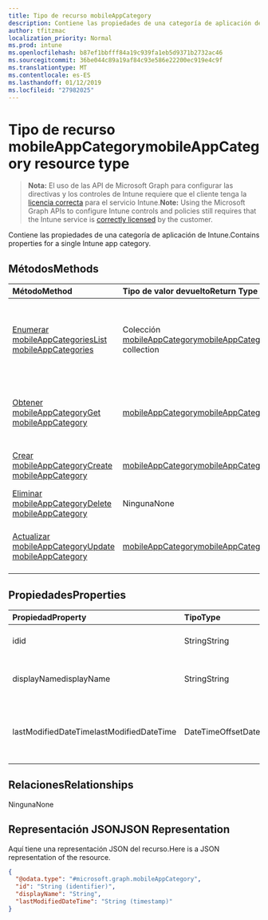 ```yaml
---
title: Tipo de recurso mobileAppCategory
description: Contiene las propiedades de una categoría de aplicación de Intune.
author: tfitzmac
localization_priority: Normal
ms.prod: intune
ms.openlocfilehash: b87ef1bbfff84a19c939fa1eb5d9371b2732ac46
ms.sourcegitcommit: 36be044c89a19af84c93e586e22200ec919e4c9f
ms.translationtype: MT
ms.contentlocale: es-ES
ms.lasthandoff: 01/12/2019
ms.locfileid: "27982025"
---
```

# <a name="mobileappcategory-resource-type"></a><span data-ttu-id="9d2c8-103">Tipo de recurso mobileAppCategory</span><span class="sxs-lookup"><span data-stu-id="9d2c8-103">mobileAppCategory resource type</span></span>

> <span data-ttu-id="9d2c8-104">**Nota:** El uso de las API de Microsoft Graph para configurar las directivas y los controles de Intune requiere que el cliente tenga la [licencia correcta](https://go.microsoft.com/fwlink/?linkid=839381) para el servicio Intune.</span><span class="sxs-lookup"><span data-stu-id="9d2c8-104">**Note:** Using the Microsoft Graph APIs to configure Intune controls and policies still requires that the Intune service is [correctly licensed](https://go.microsoft.com/fwlink/?linkid=839381) by the customer.</span></span>

<span data-ttu-id="9d2c8-105">Contiene las propiedades de una categoría de aplicación de Intune.</span><span class="sxs-lookup"><span data-stu-id="9d2c8-105">Contains properties for a single Intune app category.</span></span>
## <a name="methods"></a><span data-ttu-id="9d2c8-106">Métodos</span><span class="sxs-lookup"><span data-stu-id="9d2c8-106">Methods</span></span>
|<span data-ttu-id="9d2c8-107">Método</span><span class="sxs-lookup"><span data-stu-id="9d2c8-107">Method</span></span>|<span data-ttu-id="9d2c8-108">Tipo de valor devuelto</span><span class="sxs-lookup"><span data-stu-id="9d2c8-108">Return Type</span></span>|<span data-ttu-id="9d2c8-109">Descripción</span><span class="sxs-lookup"><span data-stu-id="9d2c8-109">Description</span></span>|
|:---|:---|:---|
|[<span data-ttu-id="9d2c8-110">Enumerar mobileAppCategories</span><span class="sxs-lookup"><span data-stu-id="9d2c8-110">List mobileAppCategories</span></span>](../api/intune-apps-mobileappcategory-list.md)|<span data-ttu-id="9d2c8-111">Colección [mobileAppCategory](../resources/intune-apps-mobileappcategory.md)</span><span class="sxs-lookup"><span data-stu-id="9d2c8-111">[mobileAppCategory](../resources/intune-apps-mobileappcategory.md) collection</span></span>|<span data-ttu-id="9d2c8-112">Enumere las propiedades y las relaciones de los objetos [mobileAppCategory](../resources/intune-apps-mobileappcategory.md).</span><span class="sxs-lookup"><span data-stu-id="9d2c8-112">List properties and relationships of the [mobileAppCategory](../resources/intune-apps-mobileappcategory.md) objects.</span></span>|
|[<span data-ttu-id="9d2c8-113">Obtener mobileAppCategory</span><span class="sxs-lookup"><span data-stu-id="9d2c8-113">Get mobileAppCategory</span></span>](../api/intune-apps-mobileappcategory-get.md)|[<span data-ttu-id="9d2c8-114">mobileAppCategory</span><span class="sxs-lookup"><span data-stu-id="9d2c8-114">mobileAppCategory</span></span>](../resources/intune-apps-mobileappcategory.md)|<span data-ttu-id="9d2c8-115">Lea las propiedades y las relaciones del objeto [mobileAppCategory](../resources/intune-apps-mobileappcategory.md).</span><span class="sxs-lookup"><span data-stu-id="9d2c8-115">Read properties and relationships of the [mobileAppCategory](../resources/intune-apps-mobileappcategory.md) object.</span></span>|
|[<span data-ttu-id="9d2c8-116">Crear mobileAppCategory</span><span class="sxs-lookup"><span data-stu-id="9d2c8-116">Create mobileAppCategory</span></span>](../api/intune-apps-mobileappcategory-create.md)|[<span data-ttu-id="9d2c8-117">mobileAppCategory</span><span class="sxs-lookup"><span data-stu-id="9d2c8-117">mobileAppCategory</span></span>](../resources/intune-apps-mobileappcategory.md)|<span data-ttu-id="9d2c8-118">Cree un objeto [mobileAppCategory](../resources/intune-apps-mobileappcategory.md).</span><span class="sxs-lookup"><span data-stu-id="9d2c8-118">Create a new [mobileAppCategory](../resources/intune-apps-mobileappcategory.md) object.</span></span>|
|[<span data-ttu-id="9d2c8-119">Eliminar mobileAppCategory</span><span class="sxs-lookup"><span data-stu-id="9d2c8-119">Delete mobileAppCategory</span></span>](../api/intune-apps-mobileappcategory-delete.md)|<span data-ttu-id="9d2c8-120">Ninguna</span><span class="sxs-lookup"><span data-stu-id="9d2c8-120">None</span></span>|<span data-ttu-id="9d2c8-121">Elimina un [mobileAppCategory](../resources/intune-apps-mobileappcategory.md)</span><span class="sxs-lookup"><span data-stu-id="9d2c8-121">Deletes a [mobileAppCategory](../resources/intune-apps-mobileappcategory.md).</span></span>|
|[<span data-ttu-id="9d2c8-122">Actualizar mobileAppCategory</span><span class="sxs-lookup"><span data-stu-id="9d2c8-122">Update mobileAppCategory</span></span>](../api/intune-apps-mobileappcategory-update.md)|[<span data-ttu-id="9d2c8-123">mobileAppCategory</span><span class="sxs-lookup"><span data-stu-id="9d2c8-123">mobileAppCategory</span></span>](../resources/intune-apps-mobileappcategory.md)|<span data-ttu-id="9d2c8-124">Actualice las propiedades de un objeto [mobileAppCategory](../resources/intune-apps-mobileappcategory.md).</span><span class="sxs-lookup"><span data-stu-id="9d2c8-124">Update the properties of a [mobileAppCategory](../resources/intune-apps-mobileappcategory.md) object.</span></span>|

## <a name="properties"></a><span data-ttu-id="9d2c8-125">Propiedades</span><span class="sxs-lookup"><span data-stu-id="9d2c8-125">Properties</span></span>
|<span data-ttu-id="9d2c8-126">Propiedad</span><span class="sxs-lookup"><span data-stu-id="9d2c8-126">Property</span></span>|<span data-ttu-id="9d2c8-127">Tipo</span><span class="sxs-lookup"><span data-stu-id="9d2c8-127">Type</span></span>|<span data-ttu-id="9d2c8-128">Descripción</span><span class="sxs-lookup"><span data-stu-id="9d2c8-128">Description</span></span>|
|:---|:---|:---|
|<span data-ttu-id="9d2c8-129">id</span><span class="sxs-lookup"><span data-stu-id="9d2c8-129">id</span></span>|<span data-ttu-id="9d2c8-130">String</span><span class="sxs-lookup"><span data-stu-id="9d2c8-130">String</span></span>|<span data-ttu-id="9d2c8-131">La clave de la entidad.</span><span class="sxs-lookup"><span data-stu-id="9d2c8-131">The key of the entity.</span></span>|
|<span data-ttu-id="9d2c8-132">displayName</span><span class="sxs-lookup"><span data-stu-id="9d2c8-132">displayName</span></span>|<span data-ttu-id="9d2c8-133">String</span><span class="sxs-lookup"><span data-stu-id="9d2c8-133">String</span></span>|<span data-ttu-id="9d2c8-134">El nombre de la categoría de aplicación.</span><span class="sxs-lookup"><span data-stu-id="9d2c8-134">The name of the app category.</span></span>|
|<span data-ttu-id="9d2c8-135">lastModifiedDateTime</span><span class="sxs-lookup"><span data-stu-id="9d2c8-135">lastModifiedDateTime</span></span>|<span data-ttu-id="9d2c8-136">DateTimeOffset</span><span class="sxs-lookup"><span data-stu-id="9d2c8-136">DateTimeOffset</span></span>|<span data-ttu-id="9d2c8-137">Fecha y hora de la última modificación de mobileAppCategory.</span><span class="sxs-lookup"><span data-stu-id="9d2c8-137">The date and time the mobileAppCategory was last modified.</span></span>|

## <a name="relationships"></a><span data-ttu-id="9d2c8-138">Relaciones</span><span class="sxs-lookup"><span data-stu-id="9d2c8-138">Relationships</span></span>
<span data-ttu-id="9d2c8-139">Ninguna</span><span class="sxs-lookup"><span data-stu-id="9d2c8-139">None</span></span>
## <a name="json-representation"></a><span data-ttu-id="9d2c8-140">Representación JSON</span><span class="sxs-lookup"><span data-stu-id="9d2c8-140">JSON Representation</span></span>
<span data-ttu-id="9d2c8-141">Aquí tiene una representación JSON del recurso.</span><span class="sxs-lookup"><span data-stu-id="9d2c8-141">Here is a JSON representation of the resource.</span></span>
<!-- {
  "blockType": "resource",
  "keyProperty": "id",
  "@odata.type": "microsoft.graph.mobileAppCategory"
}
-->
``` json
{
  "@odata.type": "#microsoft.graph.mobileAppCategory",
  "id": "String (identifier)",
  "displayName": "String",
  "lastModifiedDateTime": "String (timestamp)"
}
```




